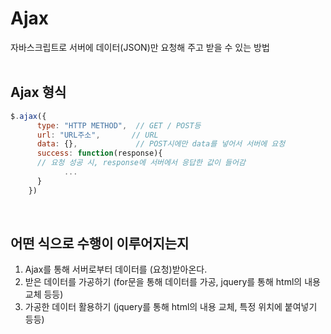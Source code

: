 # Ajax
자바스크립트로 서버에 데이터(JSON)만 요청해 주고 받을 수 있는 방법<br><br>

## Ajax 형식
``` javascript
$.ajax({
	  type: "HTTP METHOD",  // GET / POST등
	  url: "URL주소",       // URL
	  data: {},             // POST시에만 data를 넣어서 서버에 요청
	  success: function(response){
      // 요청 성공 시, response에 서버에서 응답한 값이 들어감
			...
	  }
	})
```
<br>

## 어떤 식으로 수행이 이루어지는지

1. Ajax를 통해 서버로부터 데이터를 (요청)받아온다.
2. 받은 데이터를 가공하기 (for문을 통해 데이터를 가공, jquery를 통해 html의 내용 교체 등등)
3. 가공한 데이터 활용하기 (jquery를 통해 html의 내용 교체, 특정 위치에 붙여넣기 등등)